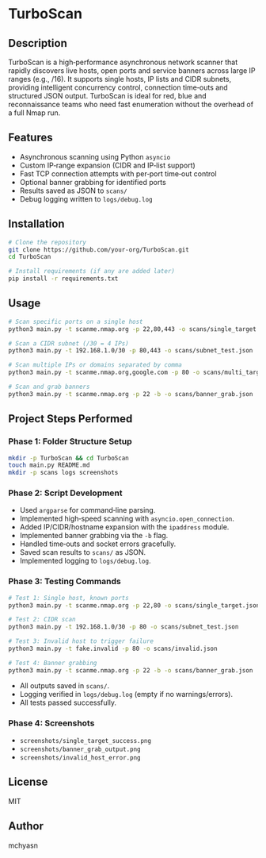 # TurboScan

## Description

TurboScan is a high‑performance asynchronous network scanner that rapidly discovers live hosts, open ports and service banners across large IP ranges (e.g., /16). It supports single hosts, IP lists and CIDR subnets, providing intelligent concurrency control, connection time‑outs and structured JSON output. TurboScan is ideal for red, blue and reconnaissance teams who need fast enumeration without the overhead of a full Nmap run.

## Features

* Asynchronous scanning using Python `asyncio`
* Custom IP‑range expansion (CIDR and IP‑list support)
* Fast TCP connection attempts with per‑port time‑out control
* Optional banner grabbing for identified ports
* Results saved as JSON to `scans/`
* Debug logging written to `logs/debug.log`

## Installation

```bash
# Clone the repository
git clone https://github.com/your-org/TurboScan.git
cd TurboScan

# Install requirements (if any are added later)
pip install -r requirements.txt
```

## Usage

```bash
# Scan specific ports on a single host
python3 main.py -t scanme.nmap.org -p 22,80,443 -o scans/single_target.json

# Scan a CIDR subnet (/30 = 4 IPs)
python3 main.py -t 192.168.1.0/30 -p 80,443 -o scans/subnet_test.json

# Scan multiple IPs or domains separated by comma
python3 main.py -t scanme.nmap.org,google.com -p 80 -o scans/multi_target.json

# Scan and grab banners
python3 main.py -t scanme.nmap.org -p 22 -b -o scans/banner_grab.json
```

## Project Steps Performed

### Phase 1: Folder Structure Setup

```bash
mkdir -p TurboScan && cd TurboScan
touch main.py README.md
mkdir -p scans logs screenshots
```

### Phase 2: Script Development

* Used `argparse` for command‑line parsing.
* Implemented high‑speed scanning with `asyncio.open_connection`.
* Added IP/CIDR/hostname expansion with the `ipaddress` module.
* Implemented banner grabbing via the `-b` flag.
* Handled time‑outs and socket errors gracefully.
* Saved scan results to `scans/` as JSON.
* Implemented logging to `logs/debug.log`.

### Phase 3: Testing Commands

```bash
# Test 1: Single host, known ports
python3 main.py -t scanme.nmap.org -p 22,80 -o scans/single_target.json

# Test 2: CIDR scan
python3 main.py -t 192.168.1.0/30 -p 80 -o scans/subnet_test.json

# Test 3: Invalid host to trigger failure
python3 main.py -t fake.invalid -p 80 -o scans/invalid.json

# Test 4: Banner grabbing
python3 main.py -t scanme.nmap.org -p 22 -b -o scans/banner_grab.json
```

* All outputs saved in `scans/`.
* Logging verified in `logs/debug.log` (empty if no warnings/errors).
* All tests passed successfully.

### Phase 4: Screenshots

* `screenshots/single_target_success.png`
* `screenshots/banner_grab_output.png`
* `screenshots/invalid_host_error.png`

## License

MIT

## Author

mchyasn
